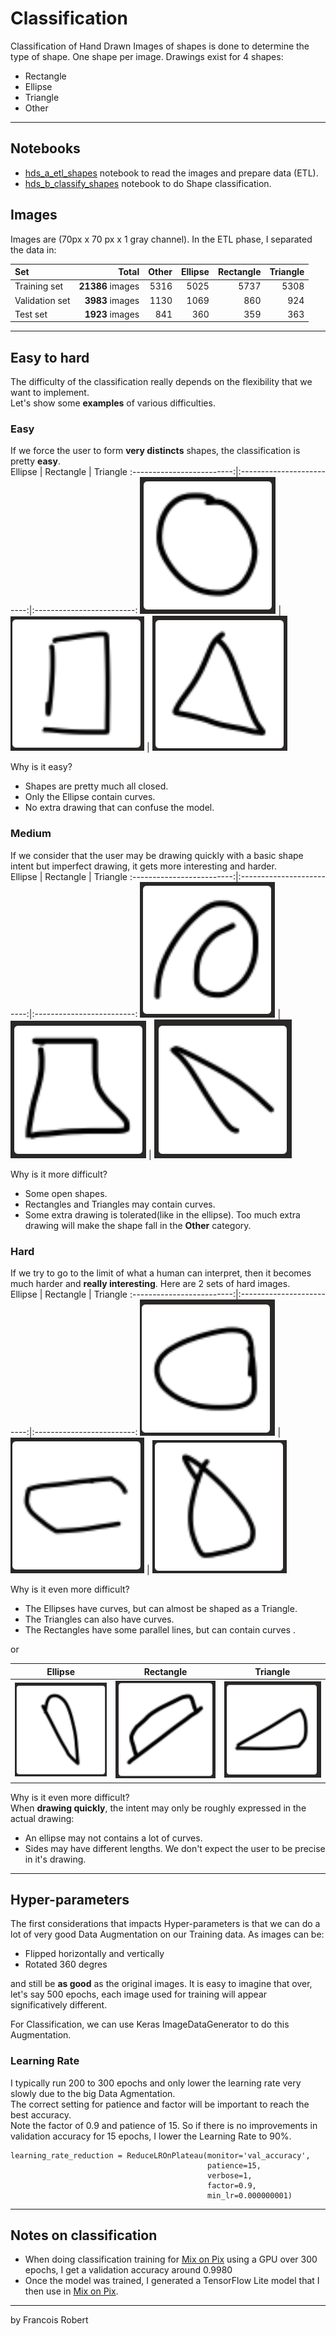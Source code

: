 # Classification

Classification of Hand Drawn Images of shapes is done to determine the type of shape. One shape per image. Drawings exist for 4 shapes:
- Rectangle
- Ellipse
- Triangle
- Other

---

## Notebooks
- [hds_a_etl_shapes](notebooks/hds_a_etl_shapes.ipynb) notebook to read the images and prepare data (ETL).
- [hds_b_classify_shapes](notebooks/hds_b_classify_shapes.ipynb) notebook to do Shape classification. 

## Images
Images are (70px x 70 px x 1 gray channel). In the ETL phase, I separated the data in:

| Set | Total | Other | Ellipse |  Rectangle | Triangle |
| :--------------|---------------:|---------------:|---------------:|---------------:|---------------: |
| Training set |  **21386** images  |  5316  | 5025 |  5737  | 5308 |
| Validation set | **3983** images  |  1130  | 1069 |  860  | 924 |
| Test set | **1923** images  |  841  | 360 |  359  | 363 |

---
## Easy to hard
The difficulty of the classification really depends on the flexibility that we want to implement.  
Let's show some **examples** of various difficulties.
### Easy
If we force the user to form **very distincts** shapes, the classification is pretty **easy**.  
Ellipse            |  Rectangle | Triangle
:-------------------------:|:-------------------------:|:-------------------------:
![](readme_images/Easy/Ell1.png)  |  ![](readme_images/Easy/Rect1.png)  | ![](readme_images/Easy/Tri1.png) 
  
Why is it easy?
- Shapes are pretty much all closed.
- Only the Ellipse contain curves.
- No extra drawing that can confuse the model.
### Medium
If we consider that the user may be drawing quickly with a basic shape intent but imperfect drawing, it gets more interesting and harder.  
Ellipse            |  Rectangle | Triangle
:-------------------------:|:-------------------------:|:-------------------------:
![](readme_images/Medium/Ell1.png)  |  ![](readme_images/Medium/Rect1.png)  | ![](readme_images/Medium/Tri1.png) 

Why is it more difficult?
- Some open shapes.
- Rectangles and Triangles may contain curves.
- Some extra drawing is tolerated(like in the ellipse). Too much extra drawing will make the shape fall in the **Other** category.

### Hard
If we try to go to the limit of what a human can interpret, then it becomes much harder and **really interesting**. Here are 2 sets of hard images.   
Ellipse            |  Rectangle | Triangle
:-------------------------:|:-------------------------:|:-------------------------:
![](readme_images/Hard/Ell1.png)  |  ![](readme_images/Hard/Rect1.png)  | ![](readme_images/Hard/Tri1.png)  

Why is it even more difficult?
- The Ellipses have curves, but can almost be shaped as a Triangle.
- The Triangles can also have curves.
- The Rectangles have some parallel lines, but can contain curves .  

or

Ellipse            |  Rectangle | Triangle
:-------------------------:|:-------------------------:|:-------------------------:
![](readme_images/Hard/Ell2.png)  |  ![](readme_images/Hard/Rect2.png)  | ![](readme_images/Hard/Tri2.png)  


Why is it even more difficult?  
When **drawing quickly**, the intent may only be roughly expressed in the actual drawing:
- An ellipse may not contains a lot of curves.
- Sides may have different lengths. We don't expect the user to be precise in it's drawing.

---
## Hyper-parameters
The first considerations that impacts Hyper-parameters is that we can do a lot of very good Data Augmentation on our Training data.
As images can be:
- Flipped horizontally and vertically
- Rotated 360 degres

and still be **as good** as the original images. It is easy to imagine that over, let's say 500 epochs, each image used for training will appear significatively different.

For Classification, we can use Keras ImageDataGenerator to do this Augmentation.

### Learning Rate
I typically run 200 to 300 epochs and only lower the learning rate very slowly due to the big Data Agmentation.   
The correct setting for patience and factor will be important to reach the best accuracy.  
Note the factor of 0.9 and patience of 15. So if there is no improvements in validation accuracy for 15 epochs, I lower the Learning Rate to 90%.
```
learning_rate_reduction = ReduceLROnPlateau(monitor='val_accuracy',
                                            patience=15,
                                            verbose=1,
                                            factor=0.9,
                                            min_lr=0.000000001)
```
---
## Notes on classification
- When doing classification training for [Mix on Pix](https://apps.apple.com/us/app/mix-on-pix-text-on-photos/id633281586) using a GPU over 300 epochs, I get a validation accuracy around 0.9980
- Once the model was trained, I generated a TensorFlow Lite model that I then use in [Mix on Pix](https://apps.apple.com/us/app/mix-on-pix-text-on-photos/id633281586).
---
by Francois Robert 

